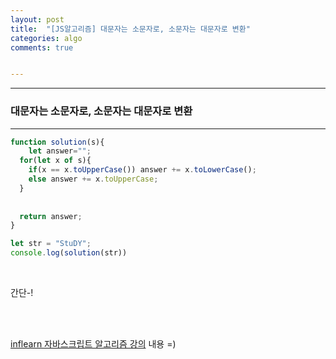 ```yaml
---
layout: post
title:  "[JS알고리즘] 대문자는 소문자로, 소문자는 대문자로 변환"
categories: algo 
comments: true


---
```






---

### 대문자는 소문자로, 소문자는 대문자로 변환

---

~~~javascript
function solution(s){
	let answer="";
  for(let x of s){
    if(x == x.toUpperCase()) answer += x.toLowerCase();
    else answer += x.toUpperCase;
  }
  
  
  return answer;
}

let str = "StuDY";
console.log(solution(str))
~~~



<br> 

간단-!



<br>

<br>

[inflearn 자바스크립트 알고리즘 강의](https://www.inflearn.com/course/%EC%9E%90%EB%B0%94%EC%8A%A4%ED%81%AC%EB%A6%BD%ED%8A%B8-%EC%95%8C%EA%B3%A0%EB%A6%AC%EC%A6%98-%EB%AC%B8%EC%A0%9C%ED%92%80%EC%9D%B4/dashboard) 내용 =)